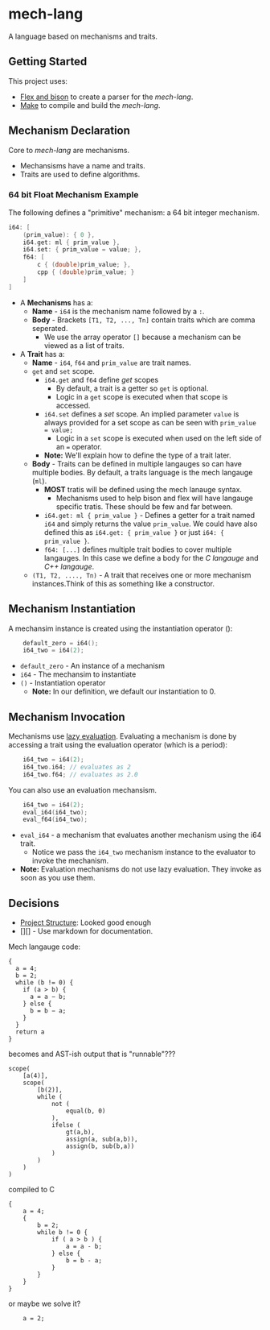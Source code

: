 # mech-lang

A language based on mechanisms and traits.

## Getting Started

This project uses:

- [Flex and bison][flex_and_bison] to create a parser for the *mech-lang*.
- [Make][makefile-learn] to compile and build the *mech-lang*.

## Mechanism Declaration

Core to *mech-lang* are mechanisms.

* Mechansisms have a name and traits.
* Traits are used to define algorithms.

### 64 bit Float Mechanism Example

The following defines a "primitive" mechanism: a 64 bit integer mechanism.

```c
i64: [
    (prim_value): { 0 },
    i64.get: ml { prim_value },
    i64.set: { prim_value = value; },
    f64: [
        c { (double)prim_value; },
        cpp { (double)prim_value; }
    ]
]
```

- A **Mechanisms** has a:
    - **Name** - `i64` is the mechanism name followed by a `:`.
    - **Body** - Brackets `[T1, T2, ..., Tn]` contain traits which are comma seperated.
        - We use the array operator `[]` because a mechanism can be viewed as a list of traits.
- A **Trait** has a:
    - **Name** - `i64`, `f64` and `prim_value` are trait names.
    - `get` and `set` scope.
        - `i64.get` and `f64` define *get* scopes
            - By default, a trait is a getter so `get` is optional.
            - Logic in a `get` scope is executed when that scope is accessed.
        - `i64.set` defines a *set* scope. An implied parameter `value` is always provided for a set scope as can be seen with `prim_value = value;`
            - Logic in a `set` scope is executed when used on the left side of an `=` operator.
        - **Note:** We'll explain how to define the type of a trait later.
    - **Body** - Traits can be defined in multiple langauges so can have multiple bodies. By default, a traits language is the mech langauge (`ml`).
        - **MOST** tratis will be defined using the mech lanauge syntax.
            - Mechanisms used to help bison and flex will have langauge specific tratis. These should be few and far between.
        - `i64.get: ml { prim_value }` - Defines a getter for a trait named `i64` and simply returns the value `prim_value`. We could have also defined this as `i64.get: { prim_value }` or just `i64: { prim_value }`.
        - `f64: [...]` defines multiple trait bodies to cover multiple langauges. In this case we define a body for the *C langauge* and *C++ langauge*.
    - `(T1, T2, ...., Tn)` - A trait that receives one or more mechanism instances.Think of this as something like a constructor.

## Mechanism Instantiation

A mechansim instance is created using the instantiation operator ():

```c
    default_zero = i64();
    i64_two = i64(2);
```

- `default_zero` - An instance of a mechanism
- `i64` - The mechansim to instantiate
- `()` - Instantiation operator
    - **Note:** In our definition, we default our instantiation to 0.

## Mechanism Invocation

Mechanisms use [lazy evaluation][lazy_evaluation]. Evaluating a mechanism is done by accessing a trait using the evaluation operator (which is a period):

```c
    i64_two = i64(2);
    i64_two.i64; // evaluates as 2
    i64_two.f64; // evaluates as 2.0
```

You can also use an evaluation mechansism.

```c
    i64_two = i64(2);
    eval_i64(i64_two);
    eval_f64(i64_two);
```

- `eval_i64` - a mechanism that evaluates another mechanism using the i64 trait.
    - Notice we pass the `i64_two` mechanism instance to the evaluator to invoke the mechanism.
- **Note:** Evaluation mechanisms do not use lazy evaluation. They invoke as soon as you use them.


## Decisions

- [Project Structure][project-structure]: Looked good enough
- [][] - Use markdown for documentation.

[lazy_evaluation]: https://en.wikipedia.org/wiki/Lazy_evaluation
[flex_and_bison]: http://aquamentus.com/flex_bison.html
[makefile-intro]: https://www.youtube.com/watch?v=aw9wHbFTnAQ
[makefile-gnu]: https://www.gnu.org/software/make/manual/make.html
[makefile-learn]: https://github.com/mechanisms/makefile-learn

[project-structure]: http://hiltmon.com/blog/2013/07/03/a-simple-c-plus-plus-project-structure/


Mech langauge code:


```
{
  a = 4;
  b = 2;
  while (b != 0) {
    if (a > b) {
      a = a − b;
    } else {
      b = b − a;
    }
  }
  return a
}
```

becomes and AST-ish output that is "runnable"???

```
scope(
    [a(4)],
    scope(
        [b(2)],
        while (
            not (
                equal(b, 0)
            ),
            ifelse (
                gt(a,b),
                assign(a, sub(a,b)),
                assign(b, sub(b,a))
            )
        )
    )
)
```

compiled to C

```
{
    a = 4;
    {
        b = 2;
        while b != 0 {
            if ( a > b ) {
                a = a - b;
            } else {
                b = b - a;
            }
        }
    }
}
```

or maybe we solve it?

```
    a = 2;
```






